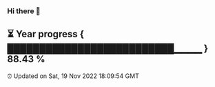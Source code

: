 ### Hi there 👋
⏳ Year progress { ██████████████████████████▁▁▁▁ } 88.43 %
---
⏰ Updated on Sat, 19 Nov 2022 18:09:54 GMT

